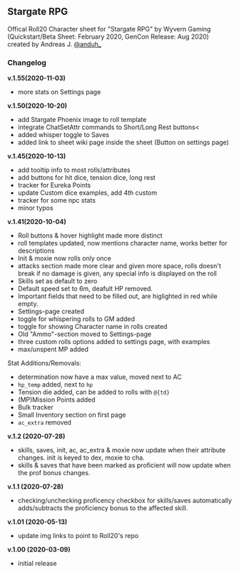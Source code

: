## Stargate RPG
Offical Roll20 Character sheet for "Stargate RPG" by Wyvern Gaming (Quickstart/Beta Sheet: February 2020, GenCon Release: Aug 2020) created by Andreas J. [@anduh_](https://twitter.com/anduh_)


### Changelog


**v.1.55(2020-11-03)**
* more stats on Settings page

**v.1.50(2020-10-20)**
* add Stargate Phoenix image to roll template
* integrate ChatSetAttr commands to Short/Long Rest buttons<
* added whisper toggle to Saves
* added link to sheet wiki page inside the sheet (Button on settings page)

**v.1.45(2020-10-13)**

* add tooltip info to most rolls/attributes
* add buttons for hit dice, tension dice, long rest
* tracker for Eureka Points
* update Custom dice examples, add 4th custom
* tracker for some npc stats
* minor typos

**v.1.41(2020-10-04)**

* Roll buttons & hover highlight made more distinct
* roll templates updated, now mentions character name, works better for descriptions
* Init & moxie now rolls only once
* attacks section made more clear and given more space, rolls doesn't break if no damage is given, any special info is displayed on the roll
* Skills set as default to zero
* Default speed set to 6m, deafult HP removed.
* Important fields that need to be filled out, are higlighted in red while empty.
* Settings-page created
* toggle for whispering rolls to GM added
* toggle for showing Character name in rolls created
* Old "Ammo"-section moved to Settings-page
* three custom rolls options added to settings page, with examples
* max/unspent MP added

Stat Additions/Removals:

* determination now have a max value, moved next to AC
* `hp_temp` added, next to `hp`
* Tension die added, can be added to rolls with `@{td}`
* (MP)Mission Points added
* Bulk tracker
* Small Inventory section on first page
* `ac_extra` removed


**v.1.2 (2020-07-28)**
* skills, saves, init, ac, ac_extra & moxie now update when their attribute changes. init is keyed to dex, moxie to cha.
* skills & saves that have been marked as proficient will now update when the prof bonus changes.

**v.1.1 (2020-07-28)**
* checking/unchecking proficency checkbox for skills/saves automatically adds/subtracts the proficiency bonus to the affected skill.

**v.1.01 (2020-05-13)**
* update img links to point to Roll20's repo

**v.1.00 (2020-03-09)**
* initial release